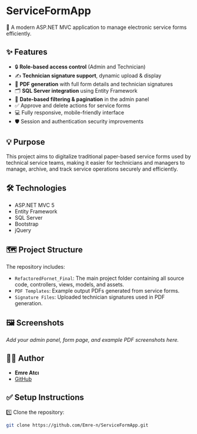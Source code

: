 # ServiceFormApp

🚀 A modern ASP.NET MVC application to manage electronic service forms efficiently.

## ✨ Features

- 🔒 **Role-based access control** (Admin and Technician)
- ✍️ **Technician signature support**, dynamic upload & display
- 📄 **PDF generation** with full form details and technician signatures
- 🗂️ **SQL Server integration** using Entity Framework
- 📅 **Date-based filtering & pagination** in the admin panel
- ✅ Approve and delete actions for service forms
- 💻 Fully responsive, mobile-friendly interface
- 🛡️ Session and authentication security improvements

## 💡 Purpose

This project aims to digitalize traditional paper-based service forms used by technical service teams, making it easier for technicians and managers to manage, archive, and track service operations securely and efficiently.

## 🛠️ Technologies

- ASP.NET MVC 5
- Entity Framework
- SQL Server
- Bootstrap
- jQuery

## 🗺️ Project Structure

The repository includes:

- `RefactoredFornet_Final`: The main project folder containing all source code, controllers, views, models, and assets.
- `PDF Templates`: Example output PDFs generated from service forms.
- `Signature Files`: Uploaded technician signatures used in PDF generation.

## 🖼️ Screenshots

_Add your admin panel, form page, and example PDF screenshots here._

## 👨‍💻 Author

- **Emre Atcı**  
- [GitHub](https://github.com/Emre-n)

## ✅ Setup Instructions

1️⃣ Clone the repository:
```bash
git clone https://github.com/Emre-n/ServiceFormApp.git
